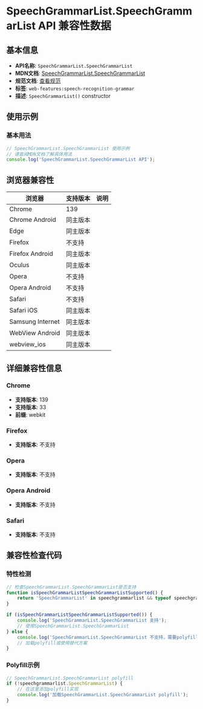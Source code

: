 # SpeechGrammarList.SpeechGrammarList API 兼容性数据

## 基本信息

- **API名称**: `SpeechGrammarList.SpeechGrammarList`
- **MDN文档**: [SpeechGrammarList.SpeechGrammarList](https://developer.mozilla.org/docs/Web/API/SpeechGrammarList/SpeechGrammarList)
- **规范文档**: [查看规范](https://webaudio.github.io/web-speech-api/#dom-speechgrammarlist-speechgrammarlist)
- **标签**: `web-features:speech-recognition-grammar`
- **描述**: `SpeechGrammarList()` constructor

## 使用示例

### 基本用法

```javascript
// SpeechGrammarList.SpeechGrammarList 使用示例
// 请查阅MDN文档了解具体用法
console.log('SpeechGrammarList.SpeechGrammarList API');
```

## 浏览器兼容性

| 浏览器 | 支持版本 | 说明 |
|--------|----------|------|
| Chrome | 139 |  |
| Chrome Android | 同主版本 |  |
| Edge | 同主版本 |  |
| Firefox | 不支持 |  |
| Firefox Android | 同主版本 |  |
| Oculus | 同主版本 |  |
| Opera | 不支持 |  |
| Opera Android | 不支持 |  |
| Safari | 不支持 |  |
| Safari iOS | 同主版本 |  |
| Samsung Internet | 同主版本 |  |
| WebView Android | 同主版本 |  |
| webview_ios | 同主版本 |  |

## 详细兼容性信息

### Chrome

- **支持版本**: 139
- **支持版本**: 33
- **前缀**: webkit

### Firefox

- **支持版本**: 不支持

### Opera

- **支持版本**: 不支持

### Opera Android

- **支持版本**: 不支持

### Safari

- **支持版本**: 不支持

## 兼容性检查代码

### 特性检测

```javascript
// 检查SpeechGrammarList.SpeechGrammarList是否支持
function isSpeechGrammarListSpeechGrammarListSupported() {
    return 'SpeechGrammarList' in speechgrammarlist && typeof speechgrammarlist.SpeechGrammarList === 'function';
}

if (isSpeechGrammarListSpeechGrammarListSupported()) {
    console.log('SpeechGrammarList.SpeechGrammarList 支持');
    // 使用SpeechGrammarList.SpeechGrammarList
} else {
    console.log('SpeechGrammarList.SpeechGrammarList 不支持，需要polyfill');
    // 加载polyfill或使用替代方案
}
```

### Polyfill示例

```javascript
// SpeechGrammarList.SpeechGrammarList polyfill
if (!speechgrammarlist.SpeechGrammarList) {
    // 在这里添加polyfill实现
    console.log('加载SpeechGrammarList.SpeechGrammarList polyfill');
}
```

